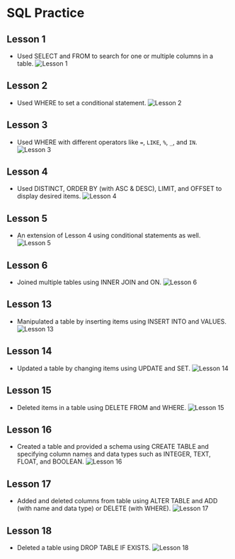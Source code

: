 # SQL Practice

## Lesson 1

* Used SELECT and FROM to search for one or multiple columns in a table.
![Lesson 1](images/SQL1.png)

## Lesson 2

* Used WHERE to set a conditional statement.
![Lesson 2](images/SQL2.png)

## Lesson 3

* Used WHERE with different operators like `=`, `LIKE`, `%`, `_`, and `IN`.
![Lesson 3](./images/SQL3.png)

## Lesson 4

* Used DISTINCT, ORDER BY (with ASC & DESC), LIMIT, and OFFSET to display desired items.
![Lesson 4](./images/SQL4.png)

## Lesson 5

* An extension of Lesson 4 using conditional statements as well.
![Lesson 5](/images/SQL5.png)

## Lesson 6

* Joined multiple tables using INNER JOIN and ON.
![Lesson 6](/images/SQL6.png)

## Lesson 13

* Manipulated a table by inserting items using INSERT INTO and VALUES.
![Lesson 13](/images/SQL13.png)

## Lesson 14

* Updated a table by changing items using UPDATE and SET.
![Lesson 14](./images/SQL14.png)

## Lesson 15

* Deleted items in a table using DELETE FROM and WHERE.
![Lesson 15](/images/SQL15.png)

## Lesson 16

* Created a table and provided a schema using CREATE TABLE and specifying column names and data types such as INTEGER, TEXT, FLOAT, and BOOLEAN.
![Lesson 16](/images/SQL16.png)

## Lesson 17

* Added and deleted columns from table using ALTER TABLE and ADD (with name and data type) or DELETE (with WHERE).
![Lesson 17](/images/SQL17.png)

## Lesson 18

* Deleted a table using DROP TABLE IF EXISTS.
![Lesson 18](/images/SQL18.png)

